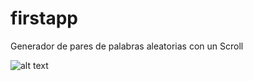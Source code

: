 # firstapp

Generador de pares de palabras aleatorias con un Scroll

![alt text](https://flutter.dev/assets/get-started/startup-namer-b85740ef920a57e28524f84e9c06cfb380128d10780e91eaf2c7613a56f3f511.gif)
